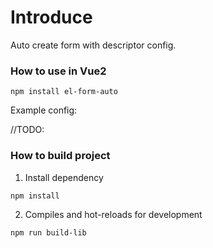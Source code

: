 # Introduce

Auto create form with descriptor config.


### How to use in Vue2

```shell
npm install el-form-auto
```

Example config:

//TODO:



### How to build project

1. Install  dependency

```shell
npm install
```

2. Compiles and hot-reloads for development

```shell
npm run build-lib
```

